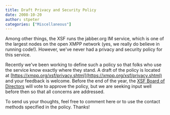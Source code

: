 ```yaml
---
title: Draft Privacy and Security Policy
date: 2008-10-20
author: stpeter
categories: ["Miscellaneous"]
---
```


Among other things, the XSF runs the jabber.org IM service, which is one of the largest nodes on the open XMPP network (yes, we really do believe in running code!). However, we've never had a privacy and security policy for this service. 

Recently we've been working to define such a policy so that folks who use the service know exactly where they stand. A draft of the policy is located at [https://xmpp.org/xsf/privacy.shtml](https://xmpp.org/xsf/privacy.shtml) and your feedback is welcome. Before the end of the year, the [XSF Board of Directors](https://xmpp.org/xsf/board/) will vote to approve the policy, but we are seeking input well before then so that all concerns are addressed.

To send us your thoughts, feel free to comment here or to use the contact methods specified in the policy. Thanks!
